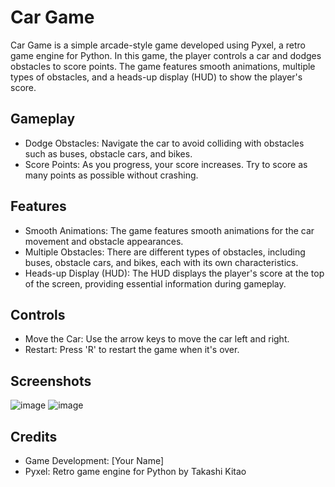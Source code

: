 # Car Game

Car Game is a simple arcade-style game developed using Pyxel, a retro game engine for Python. In this game, the player controls a car and dodges obstacles to score points. The game features smooth animations, multiple types of obstacles, and a heads-up display (HUD) to show the player's score.

## Gameplay

- Dodge Obstacles: Navigate the car to avoid colliding with obstacles such as buses, obstacle cars, and bikes.
- Score Points: As you progress, your score increases. Try to score as many points as possible without crashing.

## Features

- Smooth Animations: The game features smooth animations for the car movement and obstacle appearances.
- Multiple Obstacles: There are different types of obstacles, including buses, obstacle cars, and bikes, each with its own characteristics.
- Heads-up Display (HUD): The HUD displays the player's score at the top of the screen, providing essential information during gameplay.

## Controls

- Move the Car: Use the arrow keys to move the car left and right.
- Restart: Press 'R' to restart the game when it's over.

## Screenshots

![image](https://github.com/Andressance/Pyxel-Arcade-Collection/assets/112200070/1c438e52-9c4d-41fb-bfed-8153c78856ed)
![image](https://github.com/Andressance/Pyxel-Arcade-Collection/assets/112200070/d8d53357-7331-4dbd-9828-a8c8553bcbd2)


## Credits

- Game Development: [Your Name]
- Pyxel: Retro game engine for Python by Takashi Kitao
